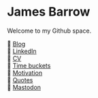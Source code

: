 # James Barrow

Welcome to my Github space.

:green_book:  [Blog](https://github.com/jamiebarrow/blog)  
:office:      [LinkedIn](https://www.linkedin.com/in/jamesbarrow1984)  
:necktie:     [CV](https://jamie-barrow.wixsite.com/curriculum-vitae)  
:calendar:    [Time buckets](time-buckets.md)  
:muscle:      [Motivation](motivation.md)  
:scroll:      [Quotes](quotes.md)  
:elephant:      [Mastodon](https://fosstodon.org/@jamiebarrow)  
<!---:books:  [Training](https://github.com/jamiebarrow/training)  --->
<!--- emoji list: https://gist.github.com/rxaviers/7360908 --->
